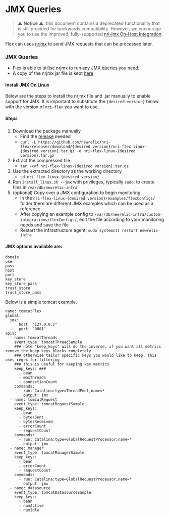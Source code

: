 # JMX Queries

> ⚠️ **Notice** ⚠️: this document contains a deprecated functionality that is still
> provided for backwards compatibility. However, we encourage you to
> use the improved, fully-supported [nri-jmx On-Host Integration](http://github.com/newrelic/nri-jmx). 

Flex can uses [nrjmx](http://github.com/newrelic/nrjmx) to send JMX requests that can be processed later.

### JMX Queries

- Flex is able to utilise [nrjmx](https://github.com/newrelic/nrjmx) to run any JMX queries you need.
- A copy of the nrjmx jar file is kept [here](https://github.com/newrelic/nri-flex/tree/master/nrjmx)

#### Install JMX On Linux

Below are the steps to install the nrjmx file and .jar manually to enable support for JMX. It is important to substitute the `{desired version}` below with the version of `nri-flex` you want to use.

##### Steps
1. Download the package manually
   * Find the [release](https://github.com/newrelic/nri-flex/releases) needed
   * `curl -L https://github.com/newrelic/nri-flex/releases/download/{desired version}/nri-flex-linux-{desired version}.tar.gz -o nri-flex-linux-{desired version}.tar.gz`
2. Extract the compressed file
   * `tar -xvf nri-flex-linux-{desired version}.tar.gz`
3. Use the extracted directory as the working directory
   * `cd nri-flex-linux-{desired version}`
4. Run `install_linux.sh --jmx` with privileges, typically `sudo`, to create files in `/var/db/newrelic-infra`
5. (optional) Copy over a JMX configuration to begin monitoring
   * In the `nri-flex-linux-{desired version}/examples/flexConfigs/` folder there are different JMX examples which can be used as a reference
   * After copying an example config to `/var/db/newrelic-infra/custom-integrations/flexConfigs/`, edit the file according to your monitoring needs and save the file
   * Restart the infrastructure agent, `sudo systemctl restart newrelic-infra`

#### JMX options available are:
```
domain
user
pass
host
port
key_store
key_store_pass
trust_store
trust_store_pass
```

Below is a simple tomcat example.

```
name: tomcatFlex
global:
  jmx:
      host: "127.0.0.1"
      port: "9001"
apis:
  - name: tomcatThreads
    event_type: tomcatThreadSample
    ### note "keep_keys" will do the inverse, if you want all metrics remove the keep keys blocks completely
    ### otherwise tailor specific keys you would like to keep, this uses regex for filtering
    ### this is useful for keeping key metrics
    keep_keys: ###
      - bean
      - maxThreads
      - connectionCount
    commands:
      - run: Catalina:type=ThreadPool,name=*
        output: jmx
  - name: tomcatRequest
    event_type: tomcatRequestSample
    keep_keys:
      - bean
      - bytesSent
      - bytesReceived
      - errorCount
      - requestCount
    commands: 
      - run: Catalina:type=GlobalRequestProcessor,name=*
        output: jmx
  - name: manager
    event_type: tomcatManagerSample
    keep_keys:
      - bean
      - errorCount
      - requestCount
    commands:
      - run: Catalina:type=GlobalRequestProcessor,name=*
        output: jmx
  - name: datasource
    event_type: tomcatDatasourceSample
    keep_keys:
      - bean
      - numActive
      - numIdle
```

